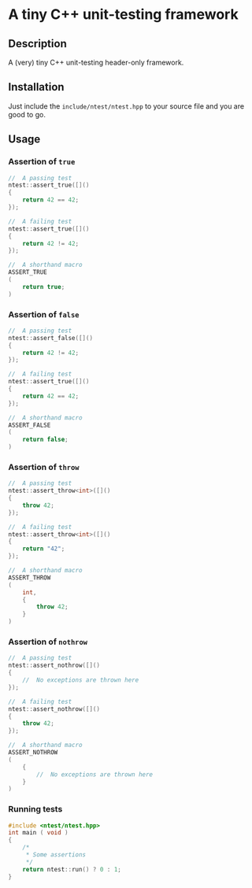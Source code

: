 # A tiny C++ unit-testing framework

## Description

A (very) tiny C++ unit-testing header-only framework.

## Installation

Just include the `include/ntest/ntest.hpp` to your source file and you are good to go.

## Usage

### Assertion of `true`

~~~C++
//  A passing test
ntest::assert_true([]()
{
    return 42 == 42;
});

//  A failing test
ntest::assert_true([]()
{
    return 42 != 42;
});

//  A shorthand macro
ASSERT_TRUE
(
    return true;
)
~~~

### Assertion of `false`

~~~C++
//  A passing test
ntest::assert_false([]()
{
    return 42 != 42;
});

//  A failing test
ntest::assert_true([]()
{
    return 42 == 42;
});

//  A shorthand macro
ASSERT_FALSE
(
    return false;
)
~~~

### Assertion of `throw`

~~~C++
//  A passing test
ntest::assert_throw<int>([]()
{
    throw 42;
});

//  A failing test
ntest::assert_throw<int>([]()
{
    return "42";
});

//  A shorthand macro
ASSERT_THROW
(
    int,
    {
        throw 42;
    }
)
~~~

### Assertion of `nothrow`

~~~C++
//  A passing test
ntest::assert_nothrow([]()
{
    //  No exceptions are thrown here
});

//  A failing test
ntest::assert_nothrow([]()
{
    throw 42;
});

//  A shorthand macro
ASSERT_NOTHROW
(
    {
        //  No exceptions are thrown here
    }
)
~~~

### Running tests
~~~C++
#include <ntest/ntest.hpp>
int main ( void )
{
    /*
     * Some assertions
     */
    return ntest::run() ? 0 : 1;
}
~~~